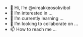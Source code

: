 - 👋 Hi, I’m @vireakkeosokvibol
- 👀 I’m interested in ...
- 🌱 I’m currently learning ...
- 💞️ I’m looking to collaborate on ...
- 📫 How to reach me ...

<!---
vireakkeosokvibol/vireakkeosokvibol is a ✨ special ✨ repository because its `README.md` (this file) appears on your GitHub profile.
You can click the Preview link to take a look at your changes.
--->
